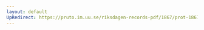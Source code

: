 ```yaml
---
layout: default
UpRedirect: https://pruto.im.uu.se/riksdagen-records-pdf/1867/prot-1867--fk--313/prot-1867--fk--313_022.pdf
---
```


